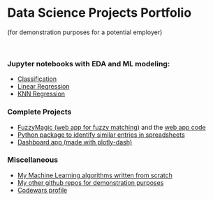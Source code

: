 # Data Science Projects Portfolio
(for demonstration purposes for a potential employer)

<br>

### Jupyter notebooks with EDA and ML modeling:
- [Classification](https://github.com/leztien/portfolio-project-classification-for-german-credit-database)
- [Linear Regression](https://github.com/leztien/portfolio-project-linear-regression-for-price-prediction)
- [KNN Regression](https://github.com/leztien/portfolio-project-knn-regression)


### Complete Projects
- [FuzzyMagic (web app for fuzzy matching)](http://www.fuzzymagic.eu/) and the [web app code](https://github.com/leztien/FuzzyMagic)
- [Python package to identify similar entries in spreadsheets](https://github.com/leztien/FuzzyMagic/tree/main/fuzzyspreadsheets)
- [Dashboard app (made with plotly-dash)](https://github.com/leztien/plotly-dashboard)

### Miscellaneous
- [My Machine Learning algorithms written from scratch](https://github.com/leztien/machine_learning_algorithms)
- [My other github repos for demonstration purposes](https://github.com/leztien)
- [Codewars profile](https://www.codewars.com/users/leztien)
